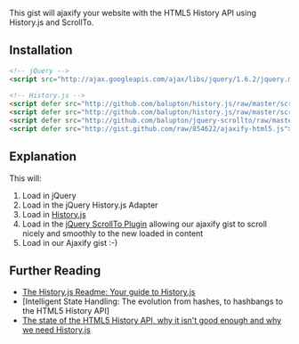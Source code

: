 This gist will ajaxify your website with the HTML5 History API using History.js and ScrollTo.


## Installation

``` html
<!-- jQuery --> 
<script src="http://ajax.googleapis.com/ajax/libs/jquery/1.6.2/jquery.min.js"></script> 
 
<!-- History.js --> 
<script defer src="http://github.com/balupton/history.js/raw/master/scripts/compressed/history.adapter.jquery.js"></script> 
<script defer src="http://github.com/balupton/history.js/raw/master/scripts/compressed/history.js"></script> 
<script defer src="http://github.com/balupton/jquery-scrollto/raw/master/scripts/jquery.scrollto.min.js"></script> 
<script defer src="http://gist.github.com/raw/854622/ajaxify-html5.js"></script> 
```


## Explanation

This will:

1. Load in jQuery
2. Load in the jQuery History.js Adapter
3. Load in [History.js](https://github.com/balupton/history.js)
4. Load in the [jQuery ScrollTo Plugin](https://github.com/balupton/jquery-scrollto) allowing our ajaxify gist to scroll nicely and smoothly to the new loaded in content
5. Load in our Ajaxify gist :-)


## Further Reading

- [The History.js Readme: Your guide to History.js](https://github.com/balupton/history.js)
- [Intelligent State Handling: The evolution from hashes, to hashbangs to the HTML5 History API]
- [The state of the HTML5 History API, why it isn't good enough and why we need History.js](https://github.com/balupton/history.js/wiki/The-State-of-the-HTML5-History-API)